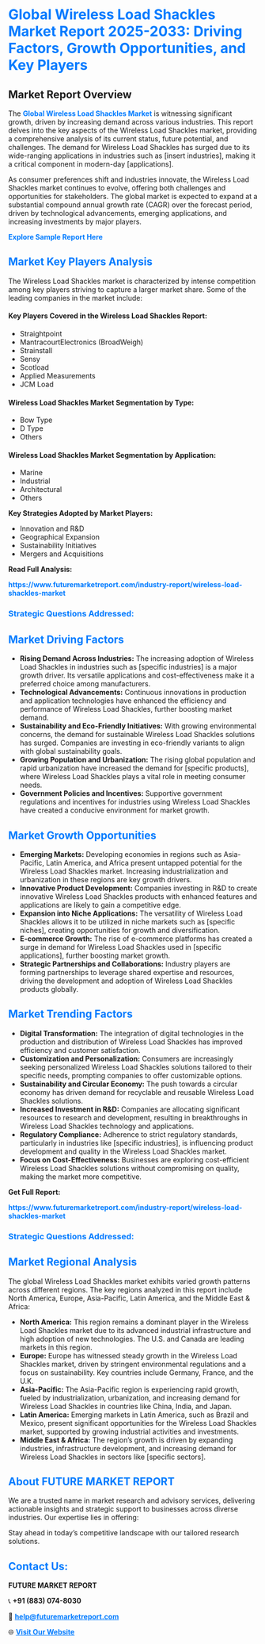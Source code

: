 <h1 style="color: #007BFF;">Global Wireless Load Shackles Market Report 2025-2033: Driving Factors, Growth Opportunities, and Key Players</h1>

<section id="overview">
<h2>Market Report Overview</h2>
<p>The <a href="https://www.futuremarketreport.com/industry-report/wireless-load-shackles-market" style="color: #007BFF; text-decoration: none;"><strong>Global Wireless Load Shackles Market</strong></a> is witnessing significant growth, driven by increasing demand across various industries. This report delves into the key aspects of the Wireless Load Shackles market, providing a comprehensive analysis of its current status, future potential, and challenges. The demand for Wireless Load Shackles has surged due to its wide-ranging applications in industries such as [insert industries], making it a critical component in modern-day [applications].</p>
<p>As consumer preferences shift and industries innovate, the Wireless Load Shackles market continues to evolve, offering both challenges and opportunities for stakeholders. The global market is expected to expand at a substantial compound annual growth rate (CAGR) over the forecast period, driven by technological advancements, emerging applications, and increasing investments by major players.</p>
</section>

<section id="overview">
<p><a href="https://www.futuremarketreport.com/request-sample/reportId=29132" style="color: #007BFF; text-decoration: none;"><strong>Explore Sample Report Here</strong></a></p>
</section>

<section id="key-players">
<h2 style="color: #007BFF;">Market Key Players Analysis</h2>
<p>The Wireless Load Shackles market is characterized by intense competition among key players striving to capture a larger market share. Some of the leading companies in the market include:</p>
<h4>Key Players Covered in the Wireless Load Shackles Report:</h4>
<ul><li>Straightpoint</li><li>MantracourtElectronics (BroadWeigh)</li><li>Strainstall</li><li>Sensy</li><li>Scotload</li><li>Applied Measurements</li><li>JCM Load</li></ul>
<h4>Wireless Load Shackles Market Segmentation by Type:</h4>
<ul><li>Bow Type</li><li>D Type</li><li>Others</li></ul>

<h4>Wireless Load Shackles Market Segmentation by Application:</h4>
<ul><li>Marine</li><li>Industrial</li><li>Architectural</li><li>Others</li></ul>
<p><strong>Key Strategies Adopted by Market Players:</strong></p>
<ul>
<li>Innovation and R&D</li>
<li>Geographical Expansion</li>
<li>Sustainability Initiatives</li>
<li>Mergers and Acquisitions</li>
</ul>
</section>

<section>
<p><strong>Read Full Analysis: </strong></p><a href="https://www.futuremarketreport.com/industry-report/wireless-load-shackles-market" style="color: #007BFF; text-decoration: none;"><strong>https://www.futuremarketreport.com/industry-report/wireless-load-shackles-market</strong></a>
<h3 style="color: #007BFF;">Strategic Questions Addressed:</h3>
</section>

<section id="driving-factors">
<h2 style="color: #007BFF;">Market Driving Factors</h2>
<ul>
<li><strong>Rising Demand Across Industries:</strong> The increasing adoption of Wireless Load Shackles in industries such as [specific industries] is a major growth driver. Its versatile applications and cost-effectiveness make it a preferred choice among manufacturers.</li>
<li><strong>Technological Advancements:</strong> Continuous innovations in production and application technologies have enhanced the efficiency and performance of Wireless Load Shackles, further boosting market demand.</li>
<li><strong>Sustainability and Eco-Friendly Initiatives:</strong> With growing environmental concerns, the demand for sustainable Wireless Load Shackles solutions has surged. Companies are investing in eco-friendly variants to align with global sustainability goals.</li>
<li><strong>Growing Population and Urbanization:</strong> The rising global population and rapid urbanization have increased the demand for [specific products], where Wireless Load Shackles plays a vital role in meeting consumer needs.</li>
<li><strong>Government Policies and Incentives:</strong> Supportive government regulations and incentives for industries using Wireless Load Shackles have created a conducive environment for market growth.</li>
</ul>
</section>

<section id="growth-opportunities">
<h2 style="color: #007BFF;">Market Growth Opportunities</h2>
<ul>
<li><strong>Emerging Markets:</strong> Developing economies in regions such as Asia-Pacific, Latin America, and Africa present untapped potential for the Wireless Load Shackles market. Increasing industrialization and urbanization in these regions are key growth drivers.</li>
<li><strong>Innovative Product Development:</strong> Companies investing in R&D to create innovative Wireless Load Shackles products with enhanced features and applications are likely to gain a competitive edge.</li>
<li><strong>Expansion into Niche Applications:</strong> The versatility of Wireless Load Shackles allows it to be utilized in niche markets such as [specific niches], creating opportunities for growth and diversification.</li>
<li><strong>E-commerce Growth:</strong> The rise of e-commerce platforms has created a surge in demand for Wireless Load Shackles used in [specific applications], further boosting market growth.</li>
<li><strong>Strategic Partnerships and Collaborations:</strong> Industry players are forming partnerships to leverage shared expertise and resources, driving the development and adoption of Wireless Load Shackles products globally.</li>
</ul>
</section>

<section id="trending-factors">
<h2 style="color: #007BFF;">Market Trending Factors</h2>
<ul>
<li><strong>Digital Transformation:</strong> The integration of digital technologies in the production and distribution of Wireless Load Shackles has improved efficiency and customer satisfaction.</li>
<li><strong>Customization and Personalization:</strong> Consumers are increasingly seeking personalized Wireless Load Shackles solutions tailored to their specific needs, prompting companies to offer customizable options.</li>
<li><strong>Sustainability and Circular Economy:</strong> The push towards a circular economy has driven demand for recyclable and reusable Wireless Load Shackles solutions.</li>
<li><strong>Increased Investment in R&D:</strong> Companies are allocating significant resources to research and development, resulting in breakthroughs in Wireless Load Shackles technology and applications.</li>
<li><strong>Regulatory Compliance:</strong> Adherence to strict regulatory standards, particularly in industries like [specific industries], is influencing product development and quality in the Wireless Load Shackles market.</li>
<li><strong>Focus on Cost-Effectiveness:</strong> Businesses are exploring cost-efficient Wireless Load Shackles solutions without compromising on quality, making the market more competitive.</li>
</ul>
</section>

<section>
<p><strong>Get Full Report: </strong></p><a href="https://www.futuremarketreport.com/industry-report/wireless-load-shackles-market" style="color: #007BFF; text-decoration: none;"><strong>https://www.futuremarketreport.com/industry-report/wireless-load-shackles-market</strong></a>
<h3 style="color: #007BFF;">Strategic Questions Addressed:</h3>
</section>


<section id="regional-analysis">
<h2 style="color: #007BFF;">Market Regional Analysis</h2>
<p>The global Wireless Load Shackles market exhibits varied growth patterns across different regions. The key regions analyzed in this report include North America, Europe, Asia-Pacific, Latin America, and the Middle East & Africa:</p>
<ul>
<li><strong>North America:</strong> This region remains a dominant player in the Wireless Load Shackles market due to its advanced industrial infrastructure and high adoption of new technologies. The U.S. and Canada are leading markets in this region.</li>
<li><strong>Europe:</strong> Europe has witnessed steady growth in the Wireless Load Shackles market, driven by stringent environmental regulations and a focus on sustainability. Key countries include Germany, France, and the U.K.</li>
<li><strong>Asia-Pacific:</strong> The Asia-Pacific region is experiencing rapid growth, fueled by industrialization, urbanization, and increasing demand for Wireless Load Shackles in countries like China, India, and Japan.</li>
<li><strong>Latin America:</strong> Emerging markets in Latin America, such as Brazil and Mexico, present significant opportunities for the Wireless Load Shackles market, supported by growing industrial activities and investments.</li>
<li><strong>Middle East & Africa:</strong> The region’s growth is driven by expanding industries, infrastructure development, and increasing demand for Wireless Load Shackles in sectors like [specific sectors].</li>
</ul>
</section>

<footer>
<h2 style="color: #007BFF;">About FUTURE MARKET REPORT</h2>
<p>We are a trusted name in market research and advisory services, delivering actionable insights and strategic support to businesses across diverse industries. Our expertise lies in offering:</p>

<p>Stay ahead in today’s competitive landscape with our tailored research solutions.</p>

<h2 style="color: #007BFF;">Contact Us:</h2>
<p><strong>FUTURE MARKET REPORT</strong></p>
<p>📞 <strong>+91 (883) 074-8030</strong></p>
<p>📧 <strong><a href="mailto:help@futuremarketreport.com" style="color: #007BFF;">help@futuremarketreport.com</a></strong></p>
<p>🌐 <strong><a href="https://www.futuremarketreport.com/" style="color: #007BFF;">Visit Our Website</a></strong></p>
</footer>